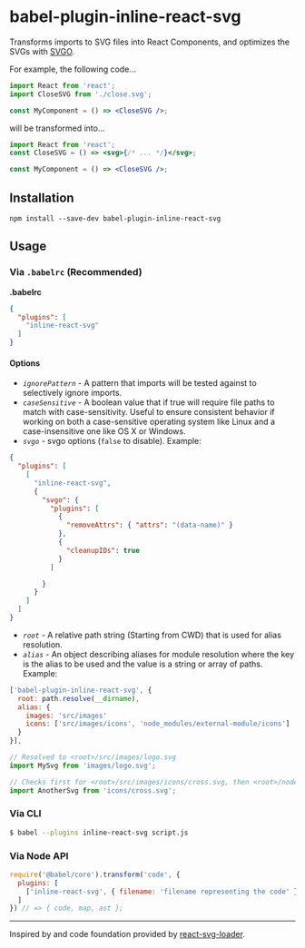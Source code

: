 # babel-plugin-inline-react-svg

Transforms imports to SVG files into React Components, and optimizes the SVGs with [SVGO](https://github.com/svg/svgo/).

For example, the following code...

```jsx
import React from 'react';
import CloseSVG from './close.svg';

const MyComponent = () => <CloseSVG />;
```

will be transformed into...

```jsx
import React from 'react';
const CloseSVG = () => <svg>{/* ... */}</svg>;

const MyComponent = () => <CloseSVG />;
```

## Installation

```
npm install --save-dev babel-plugin-inline-react-svg
```

## Usage

### Via `.babelrc` (Recommended)

**.babelrc**

```json
{
  "plugins": [
    "inline-react-svg"
  ]
}
```

#### Options

- *`ignorePattern`* - A pattern that imports will be tested against to selectively ignore imports.
- *`caseSensitive`* - A boolean value that if true will require file paths to match with case-sensitivity. Useful to ensure consistent behavior if working on both a case-sensitive operating system like Linux and a case-insensitive one like OS X or Windows.
- *`svgo`* - svgo options (`false` to disable). Example:
```json
{
  "plugins": [
    [
      "inline-react-svg",
      {
        "svgo": {
          "plugins": [
            {
              "removeAttrs": { "attrs": "(data-name)" }
            },
            {
              "cleanupIDs": true
            }
          ]

        }
      }
    ]
  ]
}
```

- *`root`* - A relative path string (Starting from CWD) that is used for alias resolution.
- *`alias`* - An object describing aliases for module resolution where the key is the alias to be used and the value is a string or array of paths. Example:

```javascript
['babel-plugin-inline-react-svg', {
  root: path.resolve(__dirname),
  alias: {
    images: 'src/images'
    icons: ['src/images/icons', 'node_modules/external-module/icons']
  }
}],
```

```javascript
// Resolved to <root>/src/images/logo.svg
import MySvg from 'images/logo.svg';

// Checks first for <root>/src/images/icons/cross.svg, then <root>/node_modules/external-module/icons/cross.svg
import AnotherSvg from 'icons/cross.svg';
```

### Via CLI

```sh
$ babel --plugins inline-react-svg script.js
```

### Via Node API


```javascript
require('@babel/core').transform('code', {
  plugins: [
    ['inline-react-svg', { filename: 'filename representing the code' }],
  ]
}) // => { code, map, ast };
```

---

Inspired by and code foundation provided by [react-svg-loader](https://github.com/boopathi/react-svg-loader).

